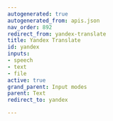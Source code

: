 ```yaml
---
autogenerated: true
autogenerated_from: apis.json
nav_order: 892
redirect_from: yandex-translate
title: Yandex Translate
id: yandex
inputs:
- speech
- text
- file
active: true
grand_parent: Input modes
parent: Text
redirect_to: yandex

---
```


